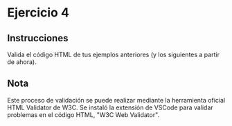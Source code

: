 # Ejercicio 4

## Instrucciones
Valida el código HTML de tus ejemplos anteriores (y los siguientes a partir de ahora).

## Nota
Este proceso de validación se puede realizar mediante la herramienta oficial HTML Validator de W3C.
Se instaló la extensión de VSCode para validar problemas en el código HTML, "W3C Web Validator".	